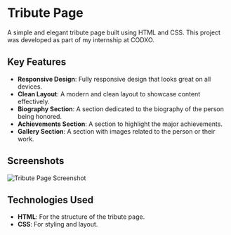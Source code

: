 # Tribute Page

A simple and elegant tribute page built using HTML and CSS. This project was developed as part of my internship at CODXO.

## Key Features

- **Responsive Design**: Fully responsive design that looks great on all devices.
- **Clean Layout**: A modern and clean layout to showcase content effectively.
- **Biography Section**: A section dedicated to the biography of the person being honored.
- **Achievements Section**: A section to highlight the major achievements.
- **Gallery Section**: A section with images related to the person or their work.

## Screenshots

![Tribute Page Screenshot](Tribute-Page/images/Tribute-Page.PNG)

## Technologies Used

- **HTML**: For the structure of the tribute page.
- **CSS**: For styling and layout.
